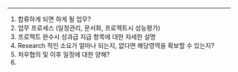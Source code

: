 -- -

1. 합류하게 되면 하게 될 업무?
2. 업무 프로세스 (일정관리, 문서화, 프로젝트시 성능평가)
3. 프로젝트 완수시 성과급 지급 항목에 대한 자세한 설명
4. Research 적인 소요가 얼마나 되는지, 없다면 해당영역을 확보할 수 있는지?
5. 처우협의 및 이후 일정에 대한 양해? 
6. 